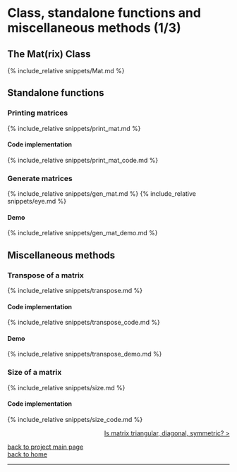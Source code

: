 # Class, standalone functions and miscellaneous methods (1/3)
## The Mat(rix) Class
{% include_relative snippets/Mat.md %}

## Standalone functions
### Printing matrices
{% include_relative snippets/print_mat.md %}
#### Code implementation
{% include_relative snippets/print_mat_code.md %}

### Generate matrices
{% include_relative snippets/gen_mat.md %}
{% include_relative snippets/eye.md %}
#### Demo
{% include_relative snippets/gen_mat_demo.md %}


## Miscellaneous methods 
### Transpose of a matrix
{% include_relative snippets/transpose.md %}
#### Code implementation
{% include_relative snippets/transpose_code.md %}
#### Demo
{% include_relative snippets/transpose_demo.md %}

### Size of a matrix
{% include_relative snippets/size.md %}
#### Code implementation
{% include_relative snippets/size_code.md %}

<div style="text-align: right">
<a href="https://matt-a-bennett.github.io/numpy_from_scratch/class_and_standalone_functions_2.html">Is matrix triangular, diagonal, symmetric? ></a>
</div>

[back to project main page](./numpy_from_scratch.md)\
[back to home](../index.md)

---
<script src="https://utteranc.es/client.js"
        repo="Matt-A-Bennett/Matt-A-Bennett.github.io"
        issue-term="https://matt-a-bennett.github.io/numpy_from_scratch/class_and_standalone_functions_1.html"
        theme="github-light"
        crossorigin="anonymous"
        async>
</script>

